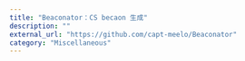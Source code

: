 ```yaml
---
title: "Beaconator：CS becaon 生成"
description: ""
external_url: "https://github.com/capt-meelo/Beaconator"
category: "Miscellaneous"
---
```

